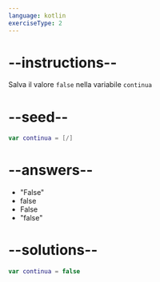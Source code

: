 ```yaml
---
language: kotlin
exerciseType: 2
---
```


# --instructions--

Salva il valore `false` nella variabile `continua`

# --seed--

```kotlin
var continua = [/]
```

# --answers--

- "False"
- false
- False
- "false"

# --solutions--

```kotlin
var continua = false
```

